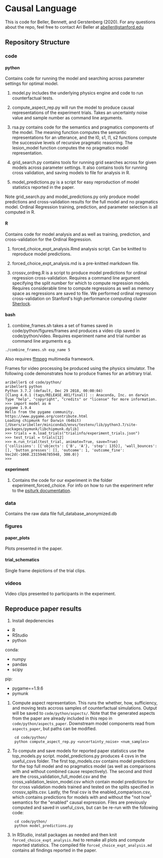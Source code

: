 # Causal Language

This is code for Beller, Bennett, and Gerstenberg (2020). For any questions about the repo, feel free to contact Ari Beller at abeller@stanford.edu

## Repository Structure

### code

#### python

Contains code for running the model and searching across parameter settings for optimal model.

1. model.py includes the underlying physics engine and code to run counterfactual tests.

2. compute_aspect_rep.py will run the model to produce causal representations of the experiment trials. Takes an uncertainty noise value and sample number as command line arguments.

3. rsa.py contains code for the semantics and pragmatics components of the model. The meaning function computes the semantic representations for an utterance, and the l0, s1, l1, s2 functions compute the successive levels of recursive pragmatic reasoning. The lesion_model function computes the no pragmatics model representation.

4. grid_search.py contains tools for running grid searches across for given models across parameter settings. It also contains tools for running cross validation, and saving models to file for analysis in R.

5. model_predictions.py is a script for easy reproduction of model statistics reported in the paper.

Note grid_search.py and model_predictions.py only produce model predictions and cross-validation results for the full model and no pragmatics model. Ordinal Regression training, prediction, and parameter selection is all computed in R.

#### R

Contains code for model analysis and as well as training, prediction, and cross-validation for the Ordinal Regression.

1. forced_choice_expt_analysis.Rmd analysis script. Can be knitted to reproduce model predictions.

2. forced_choice_expt_analysis.md is a pre-knitted markdown file. 

3. crossv_ordreg.R is a script to produce model predictions for ordinal regression cross-validation. Requires a command line argument specifying the split number for which to compute regression models. Requires considerable time to compute regressions as well as memory space as regressions are saved to file. We performed ordinal regression cross-validation on Stanford's high performance computing cluster [Sherlock](https://www.sherlock.stanford.edu/).

#### bash

1. combine_frames.sh takes a set of frames saved in code/python/figures/frames and produces a video clip saved in code/python/video. Requires experiment name and trial number as command line arguments e.g.

`./combine_frames.sh exp_name 5`

Also requires [ffmpeg](https://ffmpeg.org/) multimedia framework.

Frames for video processing be produced using the physics simulator. The following code demonstrates how to produce frames for an arbitrary trial.

	aribeller$ cd code/python/
	aribeller$ python
	Python 3.7.2 (default, Dec 29 2018, 00:00:04) 
	[Clang 4.0.1 (tags/RELEASE_401/final)] :: Anaconda, Inc. on darwin
	Type "help", "copyright", "credits" or "license" for more information.
	>>> import model as m
	pygame 1.9.4
	Hello from the pygame community. https://www.pygame.org/contribute.html
	Loading chipmunk for Darwin (64bit) [/Users/aribeller/miniconda3/envs/testenv/lib/python3.7/site-packages/pymunk/libchipmunk.dylib]
	>>> trials = m.load_trials("trialinfo/experiment_trials.json")
	>>> test_trial = trials[12]
	>>> m.run_trial(test_trial, animate=True, save=True)
	{'collisions': [{'objects': {'B', 'A'}, 'step': 135}], 'wall_bounces': [], 'button_presses': [], 'outcome': 1, 'outcome_fine': Vec2d(-1060.2315946785948, 300.0)}
	>>> 

#### experiment

1. Contains the code for our experiment in the folder experiment_forced_choice. For info on how to run the experiment refer to the [psiturk documentation](https://psiturk.org/).

### data

Contains the raw data file full_database_anonymized.db

### figures

#### paper_plots

Plots presented in the paper.

#### trial_schematics

Single frame depictions of the trial clips.

### videos

Video clips presented to participants in the experiment.

## Reproduce paper results

1. Install depdenencies

* R
* RStudio
* python

conda:

* numpy
* pandas
* scipy

pip:

* pygame==1.9.6
* pymunk

1. Compute aspect representation. This runs the whether, how, sufficiency, and moving tests accross samples of counterfactual simulations. Output will be saved to `code/python/aspects/`. Note that the generated aspects from the paper are already included in this repo in `code/python/aspects_paper`. Downstream model components read from `aspects_paper`, but paths can be modified. 

        cd code/python/
        python compute_aspect_rep.py <uncertainty_noise> <num_samples>

2. To compute and save models for reported paper statistics use the top_models.py script. model_predictions.py produces 4 csvs in the useful_csvs folder. The first top_models.csv contains model predictions for the top full model and no pragmatics model (as well as comparisons with and without combined cause respectively). The second and third are the cross_validation_full_model.csv and the cross_validation_lesion_model.csv which contain model predictions for for cross validation models trained and tested on the splits specified in crossv_splits.csv. Lastly, the final csv is the enabled_comparison.csv, which contains predictions for models with and without the "not how" semantics for the "enabled" causal expression. Files are previously computed and saved in useful_csvs, but can be re-run with the following code:

        cd code/python/
        python model_predictions.py

3. In RStudio, install packages as needed and then knit `forced_choice_expt_analysis.Rmd` to remake all plots and compute reported statistics. The compiled file `forced_choice_expt_analysis.md` contains all findings reported in the paper.